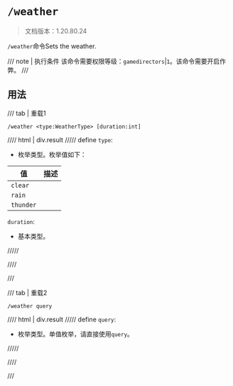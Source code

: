 # `/weather`

> 文档版本：1.20.80.24

`/weather`命令Sets the weather.

/// note | 执行条件
该命令需要权限等级：`gamedirectors`|`1`。该命令需要开启作弊。
///

## 用法

/// tab | 重载1
```mcfunction
/weather <type:WeatherType> [duration:int]
```

//// html | div.result
///// define
`type`: <!-- md:samp WeatherType -->

- 枚举类型。枚举值如下：

|值|描述|
|---|---|
|`clear`||
|`rain`||
|`thunder`||


`duration`: <!-- md:samp int -->

- 基本类型。


/////

////

///

/// tab | 重载2
```mcfunction
/weather query
```

//// html | div.result
///// define
`query`: <!-- md:samp WeatherQuery -->

- 枚举类型。单值枚举，请直接使用`query`。


/////

////

///
